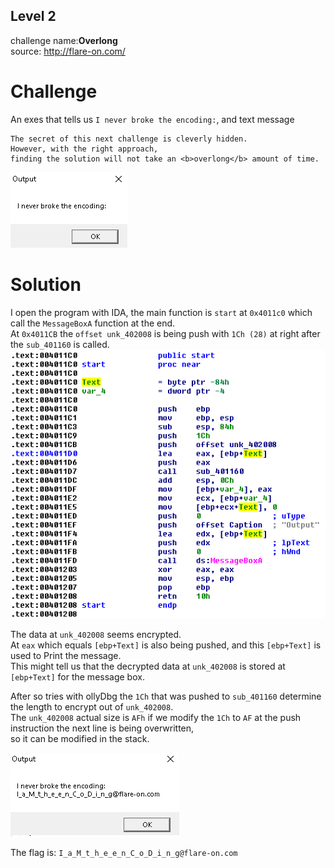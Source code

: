 ## Level 2
challenge name:__Overlong__\
source: http://flare-on.com/

# Challenge

An exes that tells us `I never broke the encoding:`, and text message 
```
The secret of this next challenge is cleverly hidden. 
However, with the right approach, 
finding the solution will not take an <b>overlong</b> amount of time.
```

![](messagebox.png)

# Solution
I open the program with IDA, the main function is `start` at `0x4011c0` which call the `MessageBoxA` function at the end.\
At `0x4011CB` the `offset unk_402008` is being push with `1Ch (28)` at right after the `sub_401160` is called.\
![](Ida_start.png)

The data at `unk_402008` seems encrypted.\
At `eax` which equals `[ebp+Text]` is also being pushed, and this `[ebp+Text]` is used to Print the message.\
This might tell us that the decrypted data at `unk_402008` is stored at `[ebp+Text]` for the message box.

After so tries with ollyDbg the `1Ch` that was pushed to `sub_401160` determine the length to encrypt out of `unk_402008`.\
The `unk_402008` actual size is `AFh` if we modify the `1Ch` to `AF` at the push instruction the next line is being overwritten,\
so it can be modified in the stack.

![](solution_msg_box.png)

The flag is: `I_a_M_t_h_e_e_n_C_o_D_i_n_g@flare-on.com`

